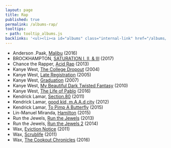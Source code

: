 ```yaml
---
layout: page
title: Rap
published: true
permalink: /albums-rap/
tooltips: 
- path: tooltip_albums.js
backlinks: '<ul><li><a id="albums" class="internal-link" href="/albums/">Albums</a></li></ul>'
---
```


* Anderson .Paak, [Malibu](https://open.spotify.com/album/4VFG1DOuTeDMBjBLZT7hCK?si=H3MLe7PYSuOlTSv6a4CsOw) (2016)
* BROCKHAMPTON, [SATURATION I, II, & III](https://open.spotify.com/album/67smHJOf5YlFwad6dAlppm?si=5M89dUBzTOaAhu3gGO0_cg) (2017)
* Chance the Rapper, [Acid Rap](https://open.spotify.com/album/2VBcztE58pBKjIDS5oEgFh?si=T1SjpH_wRaiEdyxCAP5HMw) (2013)
* Kanye West, [The College Dropout](https://open.spotify.com/album/4Uv86qWpGTxf7fU7lG5X6F?si=7PDm7z7gQwCsdqC6CYfAcQ) (2004)
* Kanye West, [Late Registration](https://open.spotify.com/album/5ll74bqtkcXlKE7wwkMq4g?si=ZmdTIlXiQFq7w5941uNCuw) (2005)
* Kanye West, [Graduation](https://open.spotify.com/album/5fPglEDz9YEwRgbLRvhCZy?si=QN53I8ebQqmqZnSLT4_A-Q) (2007)
* Kanye West, [My Beautiful Dark Twisted Fantasy](https://open.spotify.com/album/20r762YmB5HeofjMCiPMLv?si=4J7QkzFdSfSzeA7LQJZ9Ww) (2010)
* Kanye West, [The Life of Pablo](https://open.spotify.com/album/7gsWAHLeT0w7es6FofOXk1?si=kvX-x8XwRAKi0kXVzlrBsQ) (2016)
* Kendrick Lamar, [Section.80](https://open.spotify.com/album/1bkN9nIkkCnXeG4yitVS1J?si=8lgZUaj7QcqvG7JfZaQAGA) (2011)
* Kendrick Lamar, [good kid, m.A.A.d city](https://open.spotify.com/album/6PBZN8cbwkqm1ERj2BGXJ1?si=4xqRq2CGRpG-lb_7q7y54Q) (2012)
* Kendrick Lamar, [To Pimp A Butterfly](https://open.spotify.com/album/7ycBtnsMtyVbbwTfJwRjSP?si=fo69BnRrSEWBFsTe03ylLg) (2015)
* Lin-Manuel Miranda, [Hamilton](https://open.spotify.com/album/1kCHru7uhxBUdzkm4gzRQc?si=PPLwy010Tc26N1RdEm_qSg) (2015)
* Run the Jewels, [Run the Jewels](https://open.spotify.com/album/7BUlAwJBzKyllRuDTKV8Ae?si=4B6vJqfEQCOILHDKauXb0w) (2013)
* Run the Jewels, [Run the Jewels 2](https://open.spotify.com/album/4Loc7NtCAo9mypHO6kbviD?si=9UW4axbXRkGh0TIkQLH-Kw) (2014)
* Wax, [Eviction Notice](https://open.spotify.com/album/7ovHfGslKaw6jb9GRVkVMo?si=Fsn5lmpGQiKUky_jovEhJA) (2011)
* Wax, [Scrublife](https://open.spotify.com/album/7ovHfGslKaw6jb9GRVkVMo?si=cQwWsaczSt-iZTE1HdoOww) (2011)
* Wax, [The Cookout Chronicles](https://open.spotify.com/album/3lumObxzH6YVhxwOsgKXTF?si=l4MEUSmSQoaINGosH4rANA) (2016)
